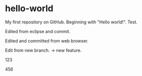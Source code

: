 # hello-world
My first repository on GitHub. Beginning with "Hello world!".
Test.

Edited from eclipse and commit.

Edited and committed from web browser.

Edit from new branch. -> new feature.

123

456
